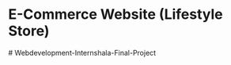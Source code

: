 # E-Commerce Website (Lifestyle Store)
 
#   W e b d e v e l o p m e n t - I n t e r n s h a l a - F i n a l - P r o j e c t 
 
 
